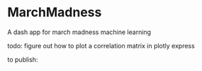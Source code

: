 # MarchMadness
 A dash app for march madness machine learning

todo:
figure out how to plot a correlation matrix in plotly express

to publish:
